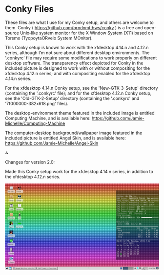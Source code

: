 # Conky Files

These files are what I use for my Conky setup, and others are welcome to them. Conky ( https://github.com/brndnmtthws/conky ) is a free and open-source Unix-like system monitor for the X Window System (X11) based on Torsmo (TyopoytaORvelo System MOnitor).

This Conky setup is known to work with the xfdesktop 4.14.n and 4.12.n series, although I'm not sure about different desktop environments. The '.conkyrc' file may require some modifications to work properly on different desktop software. The transparency effect depicted for Conky in the included picture is designed to work with or without compositing for the xfdesktop 4.12.n series; and with compositing enabled for the xfdesktop 4.14.n series.

For the xfdesktop 4.14.n Conky setup, see the 'New-GTK-3-Setup' directory (containing the '.conkyrc' file); and for the xfdesktop 4.12.n Conky setup, see the 'Old-GTK-2-Setup' directory (containing the '.conkyrc' and '7f000000-382x618.png' files).

The desktop-environment theme featured in the included image is entitled Computing Machine, and is available here: https://github.com/Jamie-Michelle/Computing-Machine

The computer-desktop background/wallpaper image featured in the included picture is entitled Angel Skin, and is available here: https://github.com/Jamie-Michelle/Angel-Skin

⁂

Changes for version 2.0:

Made this Conky setup work for the xfdesktop 4.14.n series, in addition to the xfdesktop 4.12.n series.

![Angel-Skin-on-Computing-Machine.png](https://raw.githubusercontent.com/Jamie-Michelle/Conky-Files/master/Angel-Skin-on-Computing-Machine.png)
